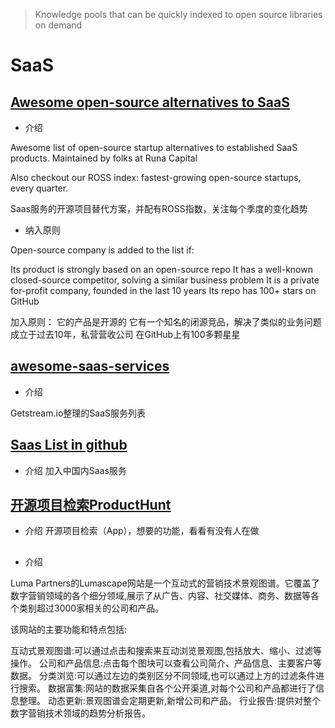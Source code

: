 > Knowledge pools that can be quickly indexed to open source libraries on demand

# SaaS

## [Awesome open-source alternatives to SaaS](https://github.com/RunaCapital/awesome-oss-alternatives)

- 介绍

Awesome list of open-source startup alternatives to established SaaS products. Maintained by folks at Runa Capital

Also checkout our ROSS index: fastest-growing open-source startups, every quarter.

Saas服务的开源项目替代方案，并配有ROSS指数，关注每个季度的变化趋势

- 纳入原则
  
Open-source company is added to the list if:

Its product is strongly based on an open-source repo
It has a well-known closed-source competitor, solving a similar business problem
It is a private for-profit company, founded in the last 10 years
Its repo has 100+ stars on GitHub

加入原则：
它的产品是开源的
它有一个知名的闭源竞品，解决了类似的业务问题
成立于过去10年，私营营收公司
在GitHub上有100多颗星星

## [awesome-saas-services](https://github.com/GetStream/awesome-saas-services)

- 介绍

Getstream.io整理的SaaS服务列表

## [Saas List in github](https://github.com/georgezouq/awesome-saas)

- 介绍
加入中国内Saas服务

## [开源项目检索ProductHunt](https://www.producthunt.com/)

- 介绍
开源项目检索（App），想要的功能，看看有没有人在做

## [](https://lumapartners.com/lumascapes/)

- 介绍

Luma Partners的Lumascape网站是一个互动式的营销技术景观图谱。它覆盖了数字营销领域的各个细分领域,展示了从广告、内容、社交媒体、商务、数据等各个类别超过3000家相关的公司和产品。

该网站的主要功能和特点包括:

互动式景观图谱:可以通过点击和搜索来互动浏览景观图,包括放大、缩小、过滤等操作。
公司和产品信息:点击每个图块可以查看公司简介、产品信息、主要客户等数据。
分类浏览:可以通过左边的类别区分不同领域,也可以通过上方的过滤条件进行搜索。
数据富集:网站的数据采集自各个公开渠道,对每个公司和产品都进行了信息整理。
动态更新:景观图谱会定期更新,新增公司和产品。
行业报告:提供对整个数字营销技术领域的趋势分析报告。
